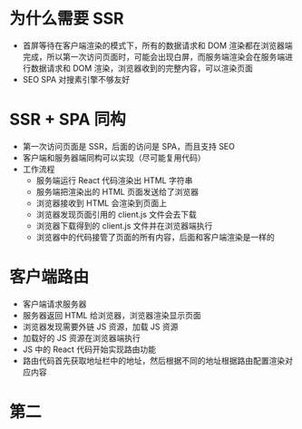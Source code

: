 # 为什么需要 SSR

- 首屏等待在客户端渲染的模式下，所有的数据请求和 DOM 渲染都在浏览器端完成，所以第一次访问页面时，可能会出现白屏，而服务端渲染会在服务端进行数据请求和 DOM 渲染，浏览器收到的完整内容，可以渲染页面
- SEO SPA 对搜素引擎不够友好

# SSR + SPA 同构

- 第一次访问页面是 SSR，后面的访问是 SPA，而且支持 SEO
- 客户端和服务器端同构可以实现（尽可能复用代码）
- 工作流程
  - 服务端运行 React 代码渲染出 HTML 字符串
  - 服务端把渲染出的 HTML 页面发送给了浏览器
  - 浏览器接收到 HTML 会渲染到页面上
  - 浏览器发现页面引用的 client.js 文件会去下载
  - 浏览器下载得到的 client.js 文件并在浏览器端执行
  - 浏览器中的代码接管了页面的所有内容，后面和客户端渲染是一样的

# 客户端路由

- 客户端请求服务器
- 服务器返回 HTML 给浏览器，浏览器渲染显示页面
- 浏览器发现需要外链 JS 资源，加载 JS 资源
- 加载好的 JS 资源在浏览器端执行
- JS 中的 React 代码开始实现路由功能
- 路由代码首先获取地址栏中的地址，然后根据不同的地址根据路由配置渲染对应内容

# 第二
